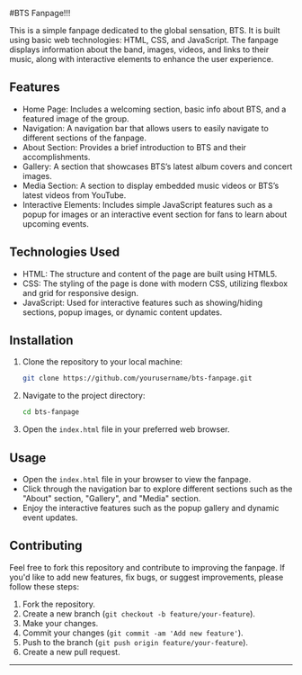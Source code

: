 #BTS Fanpage!!!

This is a simple fanpage dedicated to the global sensation, BTS. It is built using basic web technologies: HTML, CSS, and JavaScript. The fanpage displays information about the band, images, videos, and links to their music, along with interactive elements to enhance the user experience.

## Features

- Home Page: Includes a welcoming section, basic info about BTS, and a featured image of the group.
- Navigation: A navigation bar that allows users to easily navigate to different sections of the fanpage.
- About Section: Provides a brief introduction to BTS and their accomplishments.
- Gallery: A section that showcases BTS’s latest album covers and concert images.
- Media Section: A section to display embedded music videos or BTS’s latest videos from YouTube.
- Interactive Elements: Includes simple JavaScript features such as a popup for images or an interactive event section for fans to learn about upcoming events.
  
## Technologies Used

- HTML: The structure and content of the page are built using HTML5.
- CSS: The styling of the page is done with modern CSS, utilizing flexbox and grid for responsive design.
- JavaScript: Used for interactive features such as showing/hiding sections, popup images, or dynamic content updates.
  
## Installation

1. Clone the repository to your local machine:
    ```bash
    git clone https://github.com/yourusername/bts-fanpage.git
    ```
2. Navigate to the project directory:
    ```bash
    cd bts-fanpage
    ```
3. Open the `index.html` file in your preferred web browser.

## Usage

- Open the `index.html` file in your browser to view the fanpage.
- Click through the navigation bar to explore different sections such as the "About" section, "Gallery", and "Media" section.
- Enjoy the interactive features such as the popup gallery and dynamic event updates.

## Contributing

Feel free to fork this repository and contribute to improving the fanpage. If you'd like to add new features, fix bugs, or suggest improvements, please follow these steps:

1. Fork the repository.
2. Create a new branch (`git checkout -b feature/your-feature`).
3. Make your changes.
4. Commit your changes (`git commit -am 'Add new feature'`).
5. Push to the branch (`git push origin feature/your-feature`).
6. Create a new pull request.
---

